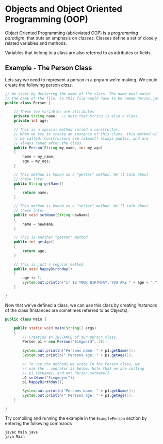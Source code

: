 Objects and Object Oriented Programming (OOP)
=============================================

Object Oriented Programming (abrieviated OOP) is a *programming
paradigm*, that puts an emphasis on *classes*. Classes define a set of
closely related variables and methods.

Variables that belong to a class are also referred to as attributes
or fields.

Example - The Person Class
--------------------------

Lets say we need to represent a person in a prgram we're making.
We could create the following person *class*.

```java
// We start by declaring the name of the class. The name must match
// the name of the file, so this file would have to be named Person.java
public class Person {

    // These two variables are attributes
    private String name;  // Note that String is also a class
    private int age;

    // This is a special method called a constructor.
    // When we try to create an instance of this class, this method will
    // be called. Constructors are (almost) always public, and are
    // always named after the class.
    public Person(String my_name, int my_age)
    {
        name = my_name;
        age = my_age;
    }

    // This method is known as a "getter" method. We'll talk about
    // these later.
    public String getName()
    {
        return name;
    }

    // This method is known as a "setter" method. We'll talk about
    // these later.
    public void setName(String newName)
    {
        name = newName;
    }

    // This is another "getter" method
    public int getAge()
    {
        return age;
    }

    // This is just a regular method
    public void happyBirthday()
    {
        age += 1;
        System.out.println("IT IS YOUR BIRTHDAY. YOU ARE " + age + ".");
    }

}
```

Now that we've defined a class, we can use this class by creating
*instances* of the class (Instances are sometimes referred to as Objects).

```java
public class Main {

    public static void main(String[] args)
    {
        // Creating an INSTANCE of our person class.
        Person p1 = new Person("Siegward", 38);
        
        System.out.println("Persons name: " + p1.getName());
        System.out.println(" Persons age: " + p1.getAge());

        // To use the methods we wrote in the Person class, we
        // use the . operator as below. Note that we are calling
        // p1.setName() and not Person.setName()
        p1.setName("Siegmeyer");
        p1.happyBirthday();

        System.out.println("Persons name: " + p1.getName());
        System.out.println(" Persons age: " + p1.getAge());
    }

}
```

Try compiling and running the example in the `ExamplePerson` section by
entering the following commands

```text
javac Main.java
java Main
```
